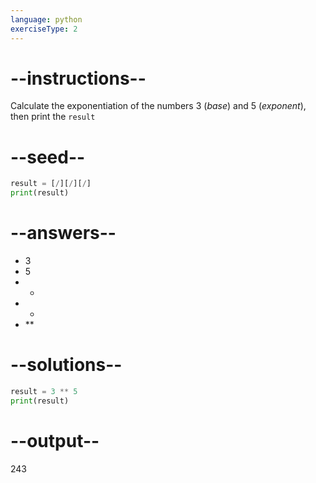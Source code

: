```yaml
---
language: python
exerciseType: 2
---
```


# --instructions--

Calculate the exponentiation of the numbers 3 (*base*) and 5 (*exponent*), then print the `result`

# --seed--

```python
result = [/][/][/]
print(result)
```

# --answers--

- 3
- 5
-  - 
-  * 
-  ** 

# --solutions--

```python
result = 3 ** 5
print(result)
```

# --output--

243
